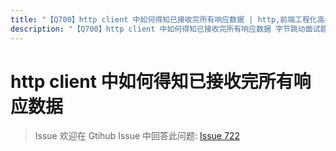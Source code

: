 ```yaml
---
title: "【Q700】http client 中如何得知已接收完所有响应数据 | http,前端工程化高频面试题"
description: "【Q700】http client 中如何得知已接收完所有响应数据 字节跳动面试题、阿里腾讯面试题、美团小米面试题。"
---
```


# http client 中如何得知已接收完所有响应数据

> Issue
> 欢迎在 Gtihub Issue 中回答此问题: [Issue 722](https://github.com/shfshanyue/Daily-Question/issues/722)
